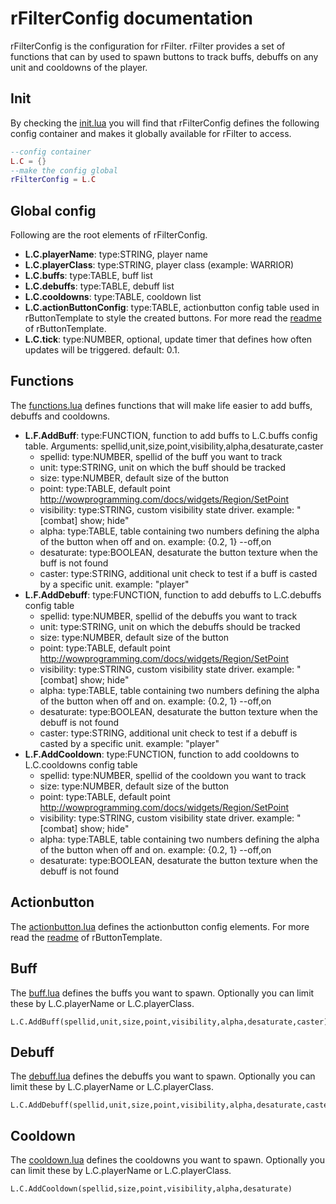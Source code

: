 # rFilterConfig documentation

rFilterConfig is the configuration for rFilter.
rFilter provides a set of functions that can by used to spawn buttons to track buffs, debuffs on any unit and cooldowns of the player.

## Init

By checking the [init.lua](https://github.com/zorker/rothui/blob/master/wow7.0/rFilterConfig/init.lua) you will find
that rFilterConfig defines the following config container and makes it globally available for rFilter to access.

```lua
--config container
L.C = {}
--make the config global
rFilterConfig = L.C
```

## Global config

Following are the root elements of rFilterConfig.

* **L.C.playerName**: type:STRING, player name
* **L.C.playerClass**: type:STRING, player class (example: WARRIOR)
* **L.C.buffs**: type:TABLE, buff list
* **L.C.debuffs**: type:TABLE, debuff list
* **L.C.cooldowns**: type:TABLE, cooldown list
* **L.C.actionButtonConfig**: type:TABLE, actionbutton config table used in rButtonTemplate to style the created buttons. For more read the [readme](https://github.com/zorker/rothui/blob/master/wow7.0/rButtonTemplate/README.me) of rButtonTemplate.
* **L.C.tick**: type:NUMBER, optional, update timer that defines how often updates will be triggered. default: 0.1.

## Functions

The [functions.lua](https://github.com/zorker/rothui/blob/master/wow7.0/rFilterConfig/functions.lua) defines functions that will make life easier to add buffs, debuffs and cooldowns.

* **L.F.AddBuff**: type:FUNCTION, function to add buffs to L.C.buffs config table. Arguments: spellid,unit,size,point,visibility,alpha,desaturate,caster
  * spellid: type:NUMBER, spellid of the buff you want to track
  * unit: type:STRING, unit on which the buff should be tracked
  * size: type:NUMBER, default size of the button
  * point: type:TABLE, default point http://wowprogramming.com/docs/widgets/Region/SetPoint
  * visibility: type:STRING, custom visibility state driver. example: "[combat] show; hide"
  * alpha: type:TABLE, table containing two numbers defining the alpha of the button when off and on. example: {0.2, 1} --off,on
  * desaturate: type:BOOLEAN, desaturate the button texture when the buff is not found
  * caster: type:STRING, additional unit check to test if a buff is casted by a specific unit. example: "player"
* **L.F.AddDebuff**: type:FUNCTION, function to add debuffs to L.C.debuffs config table
  * spellid: type:NUMBER, spellid of the debuffs you want to track
  * unit: type:STRING, unit on which the debuffs should be tracked
  * size: type:NUMBER, default size of the button
  * point: type:TABLE, default point http://wowprogramming.com/docs/widgets/Region/SetPoint
  * visibility: type:STRING, custom visibility state driver. example: "[combat] show; hide"
  * alpha: type:TABLE, table containing two numbers defining the alpha of the button when off and on. example: {0.2, 1} --off,on
  * desaturate: type:BOOLEAN, desaturate the button texture when the debuff is not found
  * caster: type:STRING, additional unit check to test if a debuff is casted by a specific unit. example: "player"
* **L.F.AddCooldown**: type:FUNCTION, function to add cooldowns to L.C.cooldowns config table
  * spellid: type:NUMBER, spellid of the cooldown you want to track
  * size: type:NUMBER, default size of the button
  * point: type:TABLE, default point http://wowprogramming.com/docs/widgets/Region/SetPoint
  * visibility: type:STRING, custom visibility state driver. example: "[combat] show; hide"
  * alpha: type:TABLE, table containing two numbers defining the alpha of the button when off and on. example: {0.2, 1} --off,on
  * desaturate: type:BOOLEAN, desaturate the button texture when the debuff is not found

## Actionbutton

The [actionbutton.lua](https://github.com/zorker/rothui/blob/master/wow7.0/rFilterConfig/actionbutton.lua) defines the actionbutton config elements. For more read the [readme](https://github.com/zorker/rothui/blob/master/wow7.0/rButtonTemplate/README.me) of rButtonTemplate.

## Buff

The [buff.lua](https://github.com/zorker/rothui/blob/master/wow7.0/rFilterConfig/buff.lua) defines the buffs you want to spawn. Optionally you can limit these by L.C.playerName or L.C.playerClass.

    L.C.AddBuff(spellid,unit,size,point,visibility,alpha,desaturate,caster)

## Debuff

The [debuff.lua](https://github.com/zorker/rothui/blob/master/wow7.0/rFilterConfig/debuff.lua) defines the debuffs you want to spawn. Optionally you can limit these by L.C.playerName or L.C.playerClass.

    L.C.AddDebuff(spellid,unit,size,point,visibility,alpha,desaturate,caster)

## Cooldown

The [cooldown.lua](https://github.com/zorker/rothui/blob/master/wow7.0/rFilterConfig/cooldown.lua) defines the cooldowns you want to spawn. Optionally you can limit these by L.C.playerName or L.C.playerClass.

    L.C.AddCooldown(spellid,size,point,visibility,alpha,desaturate)